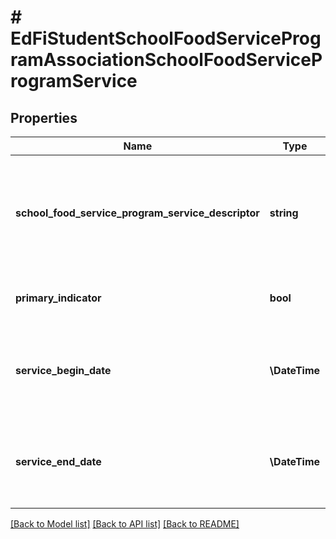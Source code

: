 # # EdFiStudentSchoolFoodServiceProgramAssociationSchoolFoodServiceProgramService

## Properties

Name | Type | Description | Notes
------------ | ------------- | ------------- | -------------
**school_food_service_program_service_descriptor** | **string** | Indicates the service being provided to the student by the school food service program. |
**primary_indicator** | **bool** | True if service is a primary service. | [optional]
**service_begin_date** | **\DateTime** | First date the student was in this option for the current school year. | [optional]
**service_end_date** | **\DateTime** | Last date the student was in this option for the current school year. | [optional]

[[Back to Model list]](../../README.md#models) [[Back to API list]](../../README.md#endpoints) [[Back to README]](../../README.md)
